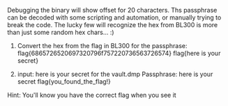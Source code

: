 Debugging the binary will show offset for 20 characters. Ths passphrase can be decoded with some scripting and automation, or manually trying to break the code. The lucky few will recognize the hex from BL300 is more than just some random hex chars... :)

1) Convert the hex from the flag in BL300 for the passphrase:
flag{6865726520697320796f757220736563726574}
flag{here is your secret}

2) input: here is your secret for the vault.dmp
Passphrase: here is your secret
flag{you_found_the_flag!}

Hint: You'll know you have the correct flag when you see it

